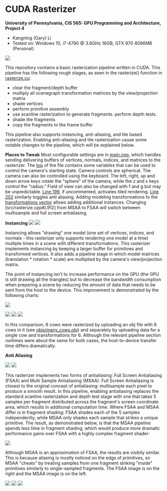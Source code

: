 CUDA Rasterizer
===============

**University of Pennsylvania, CIS 565: GPU Programming and Architecture, Project 4**

* Kangning (Gary) Li
* Tested on: Windows 10, i7-4790 @ 3.6GHz 16GB, GTX 970 4096MB (Personal)

![](img/AAAAAAAAAAAAAAA.png)

This repository contains a basic rasterization pipeline written in CUDA. This pipeline has the following rough stages, as seen in the rasterize() function in [rasterize.cu](src/rasterize.cu#L856):
* clear the fragment/depth buffer
* multiply all scenegraph transformation matrices by the view/projection matrix
* shade vertices
* perform primitive assembly
* use scanline rasterization to generate fragments. perform depth tests.
* shade the fragments
* copy the fragments to the frame buffer

This pipeline also supports instancing, anti-aliasing, and tile based rasterization. Enabling anti-aliasing and tile rasterization cause some notable changes to the pipeline, which will be explained below.

**Places to Tweak**
Most configurable settings are in [main.cpp](src/main.cpp), which handles sending delivering buffers of vertices, normals, indices, and matrices to the rasterizer. The [top](src/main.cpp#L16) of the file contains some variables that can be used to control the camera's starting state. Camera controls are spherical. The camera can also be controlled using the keyboard. The left, right, up and down arrow keys rotate the "sphere" of the camera, while the z and x keys control the "radius." Field of view can also be changed with f and g but may be unpredictable.
[Line 199](src/main.cpp#L199), if uncommented, activates tiled rendering.
[Line 202](src/main.cpp#L202) similarly toggles anti aliasing.
Adding modeling transformations to the [transformations vector](src/main.cpp#L181) allows adding additional instances.
Changing [src/rasterize.cpp#L912] from MSAA to FSAA will switch between multisample and full screen antialiasing.

**Instancing**
![](img/one_cow.png) ![](img/instanced_cows.png)

Instancing allows "drawing" one model (one set of vertices, indices, and normals - this rasterizer only supports rendering one model at a time) multiple times in a scene with different transformations. This rasterizer implements instancing by keeping a larger buffer for primitives and transformed vertices. It also adds a pipeline stage in which model matrices (translation * rotation * scale) are multiplied by the camera's view/projection matrix.

The point of instancing isn't to increase performance on the GPU (the GPU is still drawing all the triangles) but to decrease the bandwidth consumption when preparing a scene by reducing the amount of data that needs to be sent from the host to the device. This improvement is demonstrated by the following charts:

![](img/charts/instancing/stack_comparison.png)

![](img/charts/instancing/single_cow.png) ![](img/charts/instancing/many_cows_host.png) ![](img/charts/instancing/many_cows_instanced.png)

In this comparison, 6 cows were rasterized by uploading an obj file with 6 cows in it (see [objs/many_cows.obj](many_cows.obj)) and separately by uploading data for a single cow and transformations for 6. Although the relevant pipeline section runtimes were about the same for both cases, the host-to-device transfer time differs dramatically.

**Anti Aliasing**

![](img/aliased.png) ![](img/FSAA.png)

This rasterizer implements two forms of antialiasing: Full Screen Antialiasing (FSAA) and Multi Sample Antialiasing (MSAA). Full Screen Antialiasing is closest to the original concept of antialiasing: multisample each pixel to produce a smooth result. In this pipeline, enabling antialiasing replaces the standard scanline rasterization and depth test stage with one that takes 5 samples per fragment distributed across the fragment's screen coordinate area, which results in additional computation time. Where FSAA and MSAA differ is in fragment shading: FSAA shades each of the 5 samples independently, while MSAA only shades each sample that strikes a unique primitive. The result, as demonstrated below, is that the MSAA pipeline spends less time in fragment shading, which would produce more dramatic performance gains over FSAA with a highly complex fragment shader:

![](img/charts/instancing/antialiasing.png)

Although MSAA is an approximation of FSAA, the results are visibily similar. This is because aliasing is mostly noticed on the edgs of primitives, so MSAA "cheats" by treating samples from one fragment striking "inside" primitives similarly to single-sampled fragments. The FSAA image is on the right and the MSAA image is on the left.

![](img/single_cow.png) ![](img/FSAA.png) ![](img/charts/instancing/MSAA.png)
